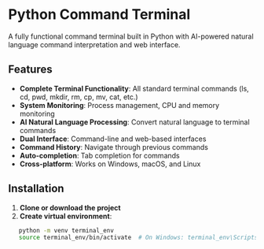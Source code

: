 # Python Command Terminal

A fully functional command terminal built in Python with AI-powered natural language command interpretation and web interface.

## Features

- **Complete Terminal Functionality**: All standard terminal commands (ls, cd, pwd, mkdir, rm, cp, mv, cat, etc.)
- **System Monitoring**: Process management, CPU and memory monitoring
- **AI Natural Language Processing**: Convert natural language to terminal commands
- **Dual Interface**: Command-line and web-based interfaces
- **Command History**: Navigate through previous commands
- **Auto-completion**: Tab completion for commands
- **Cross-platform**: Works on Windows, macOS, and Linux

## Installation

1. **Clone or download the project**
2. **Create virtual environment**:
```bash
   python -m venv terminal_env
   source terminal_env/bin/activate  # On Windows: terminal_env\Scripts\activate